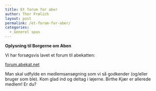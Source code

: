 ```yaml
---
title: Et forum for aber
author: Thor Frølich
layout: post
permalink: /et-forum-for-aber/
categories:
  - Generel spas
---
```

**Oplysning til Borgerne om Aben**

Vi har forsøgsvis lavet et forum til abekatten: 

[forum.abekat.net][1]

Man skal udfylde en medlemsansøgning som vi så godkender (og/eller bruger som ble). Kom glad ind og deltag i løjerne. Birthe Kjær er allerede medlem! Er du?

 [1]: http://forum.abekat.net